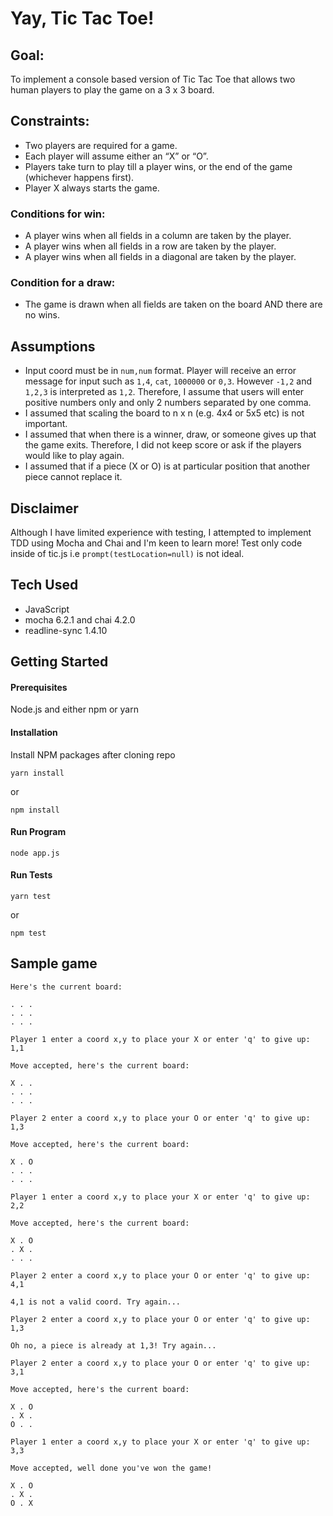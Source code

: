 # Yay, Tic Tac Toe!  

## Goal:
To implement a console based version of Tic Tac Toe that allows two human players to play the game on a 3 x 3 board.

## Constraints:
* Two players are required for a game.  
* Each player will assume either an “X” or “O”.  
* Players take turn to play till a player wins, or the end of the game (whichever happens first).  
* Player X always starts the game.  

### Conditions for win:
* A player wins when all fields in a column are taken by the player.
* A player wins when all fields in a row are taken by the player.
* A player wins when all fields in a diagonal are taken by the player.

### Condition for a draw:
* The game is drawn when all fields are taken on the board AND there are no wins.

## Assumptions
* Input coord must be in `num,num` format. Player will receive an error message for input such as `1,4`, `cat`, `1000000` or `0,3`. However `-1,2` and `1,2,3` is interpreted as `1,2`. Therefore, I assume that users will enter positive numbers only and only 2 numbers separated by one comma.
* I assumed that scaling the board to n x n (e.g. 4x4 or 5x5 etc) is not important.
* I assumed that when there is a winner, draw, or someone gives up that the game exits. Therefore, I did not keep score or ask if the players would like to play again.
* I assumed that if a piece (X or O) is at particular position that another piece cannot replace it.  


## Disclaimer
Although I have limited experience with testing, I attempted to implement TDD using Mocha and Chai and I'm keen to learn more! Test only code inside of tic.js i.e `prompt(testLocation=null)` is not ideal.


## Tech Used
* JavaScript
* mocha 6.2.1 and chai 4.2.0
* readline-sync 1.4.10

## Getting Started

#### Prerequisites
Node.js and either npm or yarn

#### Installation
Install NPM packages after cloning repo
```
yarn install
```
or
```
npm install
```

#### Run Program
```
node app.js
```

#### Run Tests
```
yarn test
```
or
```
npm test
```

## Sample game
```
Here's the current board:

. . .
. . .
. . .

Player 1 enter a coord x,y to place your X or enter 'q' to give up: 1,1

Move accepted, here's the current board:

X . .
. . .
. . .

Player 2 enter a coord x,y to place your O or enter 'q' to give up: 1,3

Move accepted, here's the current board:

X . O
. . .
. . .

Player 1 enter a coord x,y to place your X or enter 'q' to give up: 2,2

Move accepted, here's the current board:

X . O
. X .
. . .

Player 2 enter a coord x,y to place your O or enter 'q' to give up: 4,1

4,1 is not a valid coord. Try again...

Player 2 enter a coord x,y to place your O or enter 'q' to give up: 1,3

Oh no, a piece is already at 1,3! Try again...

Player 2 enter a coord x,y to place your O or enter 'q' to give up: 3,1

Move accepted, here's the current board:

X . O
. X .
O . .

Player 1 enter a coord x,y to place your X or enter 'q' to give up: 3,3

Move accepted, well done you've won the game!

X . O
. X .
O . X
```
